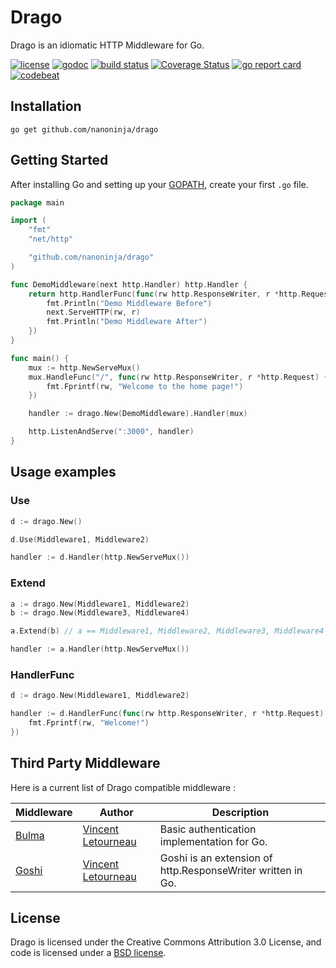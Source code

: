 # Drago

Drago is an idiomatic HTTP Middleware for Go.

[![license](https://img.shields.io/badge/License-BSD%203--Clause-blue.svg)](https://github.com/nanoninja/drago/blob/master/LICENSE) [![godoc](https://godoc.org/github.com/nanoninja/drago?status.svg)](https://godoc.org/github.com/nanoninja/drago)
[![build status](https://travis-ci.org/nanoninja/drago.svg)](https://travis-ci.org/nanoninja/drago)
[![Coverage Status](https://coveralls.io/repos/github/nanoninja/drago/badge.svg?branch=master)](https://coveralls.io/github/nanoninja/drago?branch=master)
[![go report card](https://goreportcard.com/badge/github.com/nanoninja/drago)](https://goreportcard.com/report/github.com/nanoninja/drago) [![codebeat](https://codebeat.co/badges/58e89ce4-2fd8-4a93-b624-afdbbb44a6e3)](https://codebeat.co/projects/github-com-nanoninja-drago)

## Installation

    go get github.com/nanoninja/drago

## Getting Started

After installing Go and setting up your
[GOPATH](http://golang.org/doc/code.html#GOPATH), create your first `.go` file.

``` go
package main

import (
	"fmt"
	"net/http"

	"github.com/nanoninja/drago"
)

func DemoMiddleware(next http.Handler) http.Handler {
	return http.HandlerFunc(func(rw http.ResponseWriter, r *http.Request) {
		fmt.Println("Demo Middleware Before")
		next.ServeHTTP(rw, r)
        fmt.Println("Demo Middleware After")
	})
}

func main() {
	mux := http.NewServeMux()
	mux.HandleFunc("/", func(rw http.ResponseWriter, r *http.Request) {
		fmt.Fprintf(rw, "Welcome to the home page!")
	})

	handler := drago.New(DemoMiddleware).Handler(mux)

	http.ListenAndServe(":3000", handler)
}
```

## Usage examples

### Use
``` go
d := drago.New()

d.Use(Middleware1, Middleware2)

handler := d.Handler(http.NewServeMux())
```

### Extend
``` go
a := drago.New(Middleware1, Middleware2)
b := drago.New(Middleware3, Middleware4)

a.Extend(b) // a == Middleware1, Middleware2, Middleware3, Middleware4

handler := a.Handler(http.NewServeMux())
```

### HandlerFunc
``` go
d := drago.New(Middleware1, Middleware2)

handler := d.HandlerFunc(func(rw http.ResponseWriter, r *http.Request) {
    fmt.Fprintf(rw, "Welcome!")
})
```

## Third Party Middleware

Here is a current list of Drago compatible middleware :

| Middleware | Author | Description |
| -----------|--------|-------------|
| [Bulma](https://github.com/nanoninja/bulma) | [Vincent Letourneau](https://github.com/nanoninja) | Basic authentication implementation for Go. |
| [Goshi](https://github.com/nanoninja/goshi) | [Vincent Letourneau](https://github.com/nanoninja) | Goshi is an extension of http.ResponseWriter written in Go. |

## License

Drago is licensed under the Creative Commons Attribution 3.0 License, and code is licensed under a [BSD license](https://github.com/nanoninja/drago/blob/master/LICENSE).
